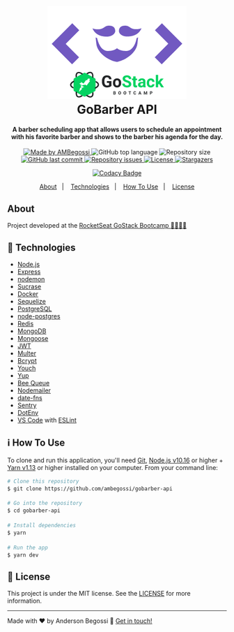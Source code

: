 <h1 align="center">
    <img alt="GoBarber API" src=".github/gobarber.png" />
    <br>
    GoBarber API
</h1>

<h4 align="center">
  A barber scheduling app that allows users to schedule an appointment with his favorite barber and shows to the barber his agenda for the day.
</h4>

<p align="center">
  <a href="https://ambegossi.com">
    <img alt="Made by AMBegossi" src="https://img.shields.io/badge/made%20by-ambegossi-%2304D361">
  </a>

  <img alt="GitHub top language" src="https://img.shields.io/github/languages/top/ambegossi/gobarber-api.svg">

  <img alt="Repository size" src="https://img.shields.io/github/repo-size/ambegossi/gobarber-api.svg">

  <a href="https://github.com/ambegossi/gobarber-api/commits/master">
    <img alt="GitHub last commit" src="https://img.shields.io/github/last-commit/ambegossi/gobarber-api.svg">
  </a>

  <a href="https://github.com/ambegossi/gobarber-api/issues">
    <img alt="Repository issues" src="https://img.shields.io/github/issues/ambegossi/gobarber-api.svg">
  </a>

  <a href="https://github.com/ambegossi/gobarber-api/blob/master/LICENSE.md">
  <img alt="License" src="https://img.shields.io/badge/license-MIT-%2304D361">
  </a>

  <a href="https://github.com/ambegossi/gobarber-api/stargazers">
    <img alt="Stargazers" src="https://img.shields.io/github/stars/ambegossi/gobarber-api?style=social">
  </a>
</p>

<p align="center">
  <a href="https://www.codacy.com/manual/ambegossi/gobarber-api?utm_source=github.com&amp;utm_medium=referral&amp;utm_content=ambegossi/gobarber-api&amp;utm_campaign=Badge_Grade">
    <img alt="Codacy Badge" src="https://api.codacy.com/project/badge/Grade/08be759c94b54bc2a6ea3825d6144b8f">
  </a>
</p>

<p align="center">
  <a href="#about">About</a>&nbsp;&nbsp;&nbsp;|&nbsp;&nbsp;&nbsp;
  <a href="#rocket-technologies">Technologies</a>&nbsp;&nbsp;&nbsp;|&nbsp;&nbsp;&nbsp;
  <a href="#information_source-how-to-use">How To Use</a>&nbsp;&nbsp;&nbsp;|&nbsp;&nbsp;&nbsp;
  <a href="#memo-license">License</a>
</p>

## About

Project developed at the [RocketSeat GoStack Bootcamp 🚀👨🏻‍🚀](https://rocketseat.com.br/gostack)

## :rocket: Technologies

- [Node.js][nodejs]
- [Express](https://expressjs.com/)
- [nodemon](https://nodemon.io/)
- [Sucrase](https://github.com/alangpierce/sucrase)
- [Docker](https://www.docker.com/docker-community)
- [Sequelize](http://docs.sequelizejs.com/)
- [PostgreSQL](https://www.postgresql.org/)
- [node-postgres](https://www.npmjs.com/package/pg)
- [Redis](https://redis.io/)
- [MongoDB](https://www.mongodb.com/)
- [Mongoose](https://mongoosejs.com/)
- [JWT](https://jwt.io/)
- [Multer](https://github.com/expressjs/multer)
- [Bcrypt](https://www.npmjs.com/package/bcrypt)
- [Youch](https://www.npmjs.com/package/youch)
- [Yup](https://www.npmjs.com/package/yup)
- [Bee Queue](https://www.npmjs.com/package/bcrypt)
- [Nodemailer](https://nodemailer.com/about/)
- [date-fns](https://date-fns.org/)
- [Sentry](https://sentry.io/)
- [DotEnv](https://www.npmjs.com/package/dotenv)
- [VS Code][vc] with [ESLint][vceslint]

## :information_source: How To Use

To clone and run this application, you'll need [Git](https://git-scm.com), [Node.js v10.16][nodejs] or higher + [Yarn v1.13][yarn] or higher installed on your computer. From your command line:

```bash
# Clone this repository
$ git clone https://github.com/ambegossi/gobarber-api

# Go into the repository
$ cd gobarber-api

# Install dependencies
$ yarn

# Run the app
$ yarn dev
```

## :memo: License

This project is under the MIT license. See the [LICENSE](LICENSE.md) for more information.

---

Made with ♥ by Anderson Begossi :wave: [Get in touch!](https://www.linkedin.com/in/anderson-begossi-b5065a130)

[nodejs]: https://nodejs.org/
[yarn]: https://yarnpkg.com/
[vc]: https://code.visualstudio.com/
[vceditconfig]: https://marketplace.visualstudio.com/items?itemName=EditorConfig.EditorConfig
[vceslint]: https://marketplace.visualstudio.com/items?itemName=dbaeumer.vscode-eslint
